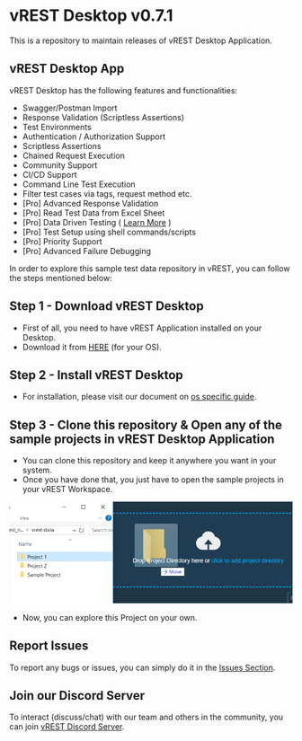 # vREST Desktop v0.7.1

This is a repository to maintain releases of vREST Desktop Application.

## vREST Desktop App

vREST Desktop has the following features and functionalities:

- Swagger/Postman Import
- Response Validation (Scriptless Assertions)
- Test Environments
- Authentication / Authorization Support
- Scriptless Assertions
- Chained Request Execution
- Community Support
- CI/CD Support
- Command Line Test Execution
- Filter test cases via tags, request method etc.
- [Pro] Advanced Response Validation
- [Pro] Read Test Data from Excel Sheet
- [Pro] Data Driven Testing ( [Learn More](/sample-projects/data-driven-testing) )
- [Pro] Test Setup using shell commands/scripts
- [Pro] Priority Support
- [Pro] Advanced Failure Debugging


In order to explore this sample test data repository in vREST, you can follow the steps mentioned below:

## Step 1 - Download vREST Desktop

- First of all, you need to have vREST Application installed on your Desktop.
- Download it from [HERE](https://github.com/Optimizory/vrest-desktop/releases) (for your OS).

## Step 2 - Install vREST Desktop

- For installation, please visit our document on [os specific guide](https://desktop.vrest.io/docs/guide/getting-started/installation.html).

## Step 3 - Clone this repository & Open any of the sample projects in vREST Desktop Application

- You can clone this repository and keep it anywhere you want in your system.
- Once you have done that, you just have to open the sample projects in your vREST Workspace.

![](assets/6.png)

- Now, you can explore this Project on your own.

## Report Issues

To report any bugs or issues, you can simply do it in the [Issues Section](https://github.com/Optimizory/vrest-desktop/issues).

## Join our Discord Server

To interact (discuss/chat) with our team and others in the community, you can join [vREST Discord Server](https://discord.gg/XM97E6H).
